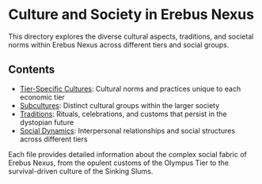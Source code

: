 # Culture and Society in Erebus Nexus

This directory explores the diverse cultural aspects, traditions, and societal norms within Erebus Nexus across different tiers and social groups.

## Contents

- [Tier-Specific Cultures](tier_specific_cultures.md): Cultural norms and practices unique to each economic tier
- [Subcultures](subcultures.md): Distinct cultural groups within the larger society
- [Traditions](traditions.md): Rituals, celebrations, and customs that persist in the dystopian future
- [Social Dynamics](social_dynamics.md): Interpersonal relationships and social structures across different tiers

Each file provides detailed information about the complex social fabric of Erebus Nexus, from the opulent customs of the Olympus Tier to the survival-driven culture of the Sinking Slums.
